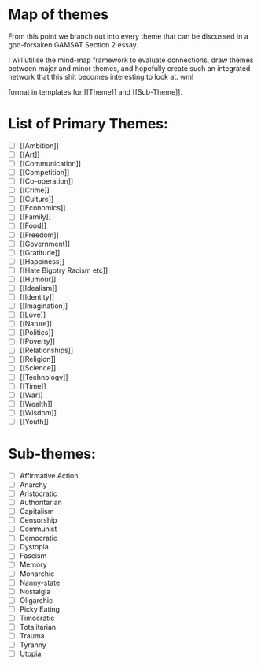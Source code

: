 # Map of themes

From this point we branch out into every theme that can be discussed in a god-forsaken GAMSAT Section 2 essay. 

I will utilise the mind-map framework to evaluate connections, draw themes between major and minor themes, and hopefully create such an integrated network that this shit becomes interesting to look at. wml

format in templates for [[Theme]] and [[Sub-Theme]].

# List of Primary Themes:

- [ ] [[Ambition]]
- [ ] [[Art]]
- [ ] [[Communication]]
- [ ] [[Competition]]
- [ ] [[Co-operation]]
- [ ] [[Crime]]
- [ ] [[Culture]]
- [ ] [[Economics]]
- [ ] [[Family]]
- [ ] [[Food]]
- [ ] [[Freedom]]
- [ ] [[Government]]
- [ ] [[Gratitude]]
- [ ] [[Happiness]]
- [ ] [[Hate Bigotry Racism etc]]
- [ ] [[Humour]]
- [ ] [[Idealism]]
- [ ] [[Identity]]
- [ ] [[Imagination]]
- [ ] [[Love]]
- [ ] [[Nature]]
- [ ] [[Politics]]
- [ ] [[Poverty]]
- [ ] [[Relationships]]
- [ ] [[Religion]]
- [ ] [[Science]]
- [ ] [[Technology]]
- [ ] [[Time]]
- [ ] [[War]]
- [ ] [[Wealth]]
- [ ] [[Wisdom]]
- [ ] [[Youth]]

# Sub-themes:

- [ ] Affirmative Action
- [ ] Anarchy
- [ ] Aristocratic
- [ ] Authoritarian
- [ ] Capitalism
- [ ] Censorship
- [ ] Communist
- [ ] Democratic
- [ ] Dystopia
- [ ] Fascism
- [ ] Memory
- [ ] Monarchic
- [ ] Nanny-state
- [ ] Nostalgia
- [ ] Oligarchic
- [ ] Picky Eating
- [ ] Timocratic
- [ ] Totalitarian
- [ ] Trauma
- [ ] Tyranny
- [ ] Utopia